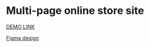 # Multi-page online store site

[DEMO LINK](https://DariaVeretyak.github.io/phoneCatalog_react/) <br />

[Figma design](https://www.figma.com/file/uEetgWenSRxk9jgiym6Yzp/Phone-catalog-redesign?node-id=1%3A2) <br />
